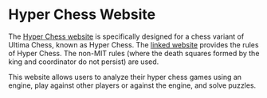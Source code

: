 
# Hyper Chess Website

The [Hyper Chess website](norberttony.github.io/local-hyper-chess/) is specifically designed for a chess variant of Ultima Chess, known as Hyper Chess. The [linked website](https://www.carusos.org/Hyperchess/hyperchess.html) provides the rules of Hyper Chess. The non-MIT rules (where the death squares formed by the king and coordinator do not persist) are used.

This website allows users to analyze their hyper chess games using an engine, play against other players or against the engine, and solve puzzles.
